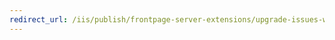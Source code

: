 ```yaml
---
redirect_url: /iis/publish/frontpage-server-extensions/upgrade-issues-with-frontpage-server-extensions
---
```

